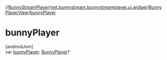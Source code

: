 //[BunnyStreamPlayer](../../../index.md)/[net.bunnystream.bunnystreamplayer.ui.widget](../index.md)/[BunnyPlayerView](index.md)/[bunnyPlayer](bunny-player.md)

# bunnyPlayer

[androidJvm]\
var [bunnyPlayer](bunny-player.md): [BunnyPlayer](../../net.bunnystream.bunnystreamplayer.common/-bunny-player/index.md)?
